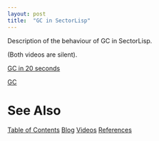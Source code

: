```yaml
---
layout: post
title:  "GC in SectorLisp"
---
```

Description of the behaviour of GC in SectorLisp. 

(Both videos are silent).

[GC in 20 seconds](https://youtu.be/gn5E1jyzqro)

[GC](https://youtu.be/TF0FzcBkV60)


# See Also

[Table of Contents](https://guitarvydas.github.io/2021/12/10/Table-of-Contents-Dec-01-2021.html)
[Blog](https://guitarvydas.github.io)
[Videos](https://www.youtube.com/channel/UC9EJr0nKHwadbHUtc5zHdmQ/videos)
[References](https://guitarvydas.github.io/2021/01/14/References.html)

<script src="https://utteranc.es/client.js" 
        repo="guitarvydas/guitarvydas.github.io" 
        issue-term="pathname" 
        theme="github-light" 
        crossorigin="anonymous" 
        async> 
</script> 